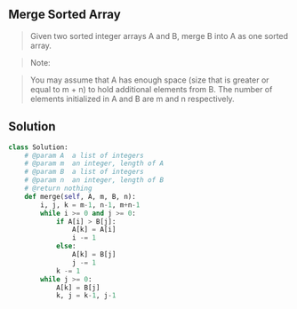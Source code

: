 Merge Sorted Array 
------------------

> Given two sorted integer arrays A and B, merge B into A as one sorted array.

> Note:

> You may assume that A has enough space (size that is greater or equal to m + n) to hold additional elements from B. The number of elements initialized in A and B are m and n respectively.

Solution
---------

```python
class Solution:
    # @param A  a list of integers
    # @param m  an integer, length of A
    # @param B  a list of integers
    # @param n  an integer, length of B
    # @return nothing
    def merge(self, A, m, B, n):
        i, j, k = m-1, n-1, m+n-1
        while i >= 0 and j >= 0:
            if A[i] > B[j]:
                A[k] = A[i]
                i -= 1
            else:
                A[k] = B[j]
                j -= 1
            k -= 1
        while j >= 0:
            A[k] = B[j]
            k, j = k-1, j-1
```

